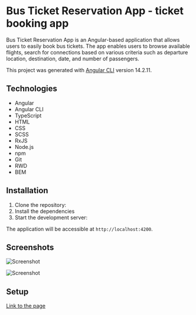 # Bus Ticket Reservation App - ticket booking app

Bus Ticket Reservation App is an Angular-based application that allows users to easily book bus tickets. The app enables users to browse available flights, search for connections based on various criteria such as departure location, destination, date, and number of passengers.

This project was generated with [Angular CLI](https://github.com/angular/angular-cli) version 14.2.11.

## Technologies

- Angular
- Angular CLI
- TypeScript
- HTML
- CSS
- SCSS
- RxJS
- Node.js
- npm
- Git
- RWD
- BEM

## Installation

1. Clone the repository:
2. Install the dependencies
3. Start the development server:

The application will be accessible at `http://localhost:4200`.

## Screenshots

![Screenshot](screenshot/place.png)

![Screenshot](screenshot/reservation.png)


## Setup

[Link to the page](https://tomaszposluszny.github.io/bus-ticket-Angular/)
